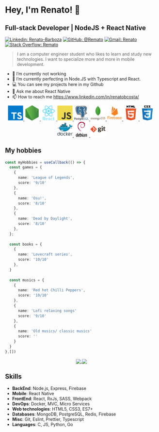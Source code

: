 # Hey, I'm Renato! 👋

## Full-stack Developer | NodeJS + React Native
[![Linkedin: Renato-Barboza](https://img.shields.io/badge/-Renato%20Barboza-blue?style=flat-square&logo=Linkedin&logoColor=white&link=https://www.linkedin.com/in/renatobcosta)](https://www.linkedin.com/in/renatobcosta/)
[![GitHub: @Remato](https://img.shields.io/github/followers/Remato?label=follow&style=social)](https://github.com/Remato)
[![Gmail: Renato](https://img.shields.io/badge/Gmail-Renato-red)](mailto:renatobcostaa@gmail.com)
[![Stack Overflow: Remato](https://img.shields.io/badge/-Stack%20Overflow-222222?logo=stack-overflow&link=https://stackoverflow.com/users/story/12875404)](https://stackoverflow.com/users/story/12875404)

>I am a computer engineer student who likes to learn and study new technologies. I want to specialize more and more in mobile development.


* :telescope: I’m currently not working
* :seedling: I’m currently perfecting in Node.JS with Typescript and React.
* :computer: You can see my projects here in my Github
* :speech_balloon: Ask me about React Native
* :mailbox: How to reach me https://www.linkedin.com/in/renatobcosta/

<div align="center"> 
  <a href="https://www.typescriptlang.org/">
    <img  
      src="https://raw.githubusercontent.com/devicons/devicon/2809b567852a4648062a2d3e7c1c531367458c0b/icons/typescript/typescript-original.svg"
      alt="Typescript"
      width="10%"
      height="10%"
    />
  </a>
  <a href="https://nodejs.org/en/">
    <img 
      src="https://raw.githubusercontent.com/devicons/devicon/2809b567852a4648062a2d3e7c1c531367458c0b/icons/nodejs/nodejs-original.svg"
      alt="Node.js"
      width="10%"
      height="10%"
    />
  </a>
    <a href="https://reactnative.dev/">
    <img 
      src="https://raw.githubusercontent.com/devicons/devicon/2809b567852a4648062a2d3e7c1c531367458c0b/icons/react/react-original-wordmark.svg"
      alt="React Native"
      width="10%"
      height="10%"
    />
  </a>
  <a href="https://www.javascript.com/">
    <img 
      src="https://raw.githubusercontent.com/devicons/devicon/2809b567852a4648062a2d3e7c1c531367458c0b/icons/javascript/javascript-original.svg"
      alt="Javascript"
      width="10%"
      height="10%"
    />
  </a>
  <a href="https://www.postgresql.org/">
    <img 
      src="https://raw.githubusercontent.com/devicons/devicon/2809b567852a4648062a2d3e7c1c531367458c0b/icons/postgresql/postgresql-original-wordmark.svg"
      alt="Postgres SQL"
      width="10%"
      height="10%"
    />
  </a>
  <a href="https://www.mongodb.com/">
    <img 
      src="https://raw.githubusercontent.com/devicons/devicon/2809b567852a4648062a2d3e7c1c531367458c0b/icons/mongodb/mongodb-original-wordmark.svg"
      alt="Mongo DB"
      width="10%"
      height="10%"
    />
  </a>
    <a href="https://firebase.google.com/">
    <img 
      src="https://raw.githubusercontent.com/devicons/devicon/2809b567852a4648062a2d3e7c1c531367458c0b/icons/firebase/firebase-plain-wordmark.svg"
      alt="Firebase"
      width="10%"
      height="10%"
    />
  </a>
  <a href="https://html.com/">
    <img 
      src="https://raw.githubusercontent.com/devicons/devicon/2809b567852a4648062a2d3e7c1c531367458c0b/icons/html5/html5-original-wordmark.svg"
      alt="HTML 5"
      width="10%"
      height="10%"
    />
  </a>
  <a href="https://www.postgresql.org/">
    <img 
      src="https://raw.githubusercontent.com/devicons/devicon/2809b567852a4648062a2d3e7c1c531367458c0b/icons/css3/css3-original-wordmark.svg"
      alt="CSS3"
      width="10%"
      height="10%"
    />
  </a>
  <a href="https://www.docker.com/">
    <img 
      src=" https://raw.githubusercontent.com/devicons/devicon/2809b567852a4648062a2d3e7c1c531367458c0b/icons/docker/docker-original-wordmark.svg"
      alt="Docker"
      width="10%"
      height="10%"
    />
  </a>
  <a href="https://www.debian.org/">
    <img 
      src="https://raw.githubusercontent.com/devicons/devicon/2809b567852a4648062a2d3e7c1c531367458c0b/icons/debian/debian-original-wordmark.svg"
      alt="Debian"
      width="10%"
      height="10%"
    />
  </a>
  <a href="https://git-scm.com/">
    <img 
      src="https://raw.githubusercontent.com/devicons/devicon/2809b567852a4648062a2d3e7c1c531367458c0b/icons/git/git-original-wordmark.svg"
      alt="Git"
      width="10%"
      height="10%"
    />
  </a>
</div>
 
 ## My hobbies

```ts
const myHobbies = useCallback(() => {
  const games = {
    {
      name: 'League of Legends',
      score: '9/10'
    },
    {
      name: 'Osu!',
      score: '8/10'
    },
    {
      name: 'Dead by Daylight',
      score: '8/10'
    },
  };

  const books = {
    {
      name: 'Lovecraft series',
      score: '10/10'
    },
  }

  const musics = {
    {
      name: 'Red hot Chilli Peppers',
      score: '10/10'
    },
    {
      name: 'Lofi relaxing songs'
      score: '9/10'
    },
    {
      name: 'Old musics/ classic musics'
      score: ''
    }
  }
},[])

```

<div align="center">
  <a href="https://github.com/Remato/github-readme-stats">
    <img
      align="center"
      src="https://github-readme-stats.vercel.app/api?username=Remato&count_private=true&show_icons=true&&hide=issues&theme=dark"
    />
  </a>
  
  <a href="https://github.com/Remato/github-readme-stats">
    <img
      align="center"
      src="https://github-readme-stats.vercel.app/api/top-langs/?username=Remato&&layout=compact&theme=dark"
    />
  </a>
</div>

## Skills
- **BackEnd**: Node.js, Express, Firebase
- **Mobile**: React Native
- **FrontEnd**: React, RxJs, SASS, Webpack
- **DevOps**: Docker, MVC, Micro Services
- **Web technologies**: HTML5, CSS3, ES7+
- **Databases**: MongoDB, PostgreSQL, Redis, Firebase
- **Misc**: Git, Eslint, Prettier, Typescript
- **Languages**: C, JS, Python, Go
